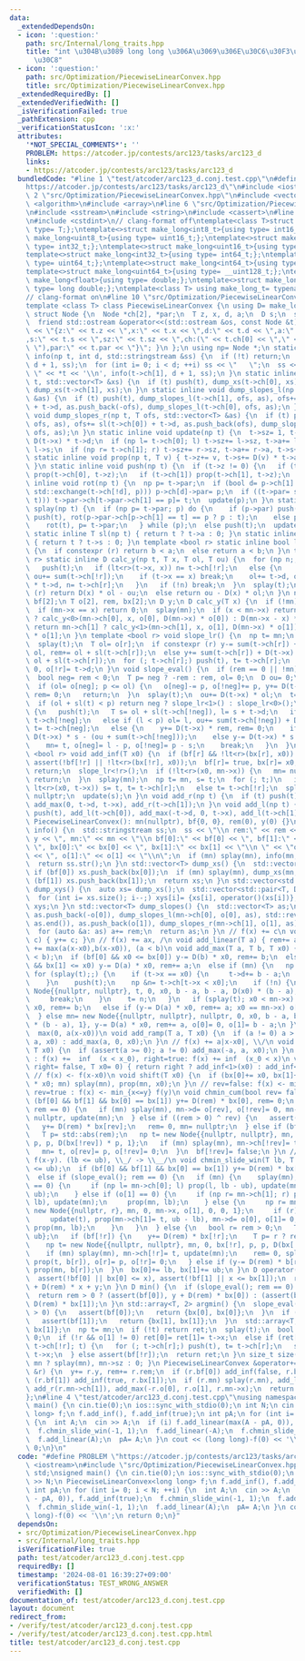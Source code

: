 ```yaml
---
data:
  _extendedDependsOn:
  - icon: ':question:'
    path: src/Internal/long_traits.hpp
    title: "int \u304B\u3089 long long \u306A\u3069\u306E\u30C6\u30F3\u30D7\u30EC\u30FC\
      \u30C8"
  - icon: ':question:'
    path: src/Optimization/PiecewiseLinearConvex.hpp
    title: src/Optimization/PiecewiseLinearConvex.hpp
  _extendedRequiredBy: []
  _extendedVerifiedWith: []
  _isVerificationFailed: true
  _pathExtension: cpp
  _verificationStatusIcon: ':x:'
  attributes:
    '*NOT_SPECIAL_COMMENTS*': ''
    PROBLEM: https://atcoder.jp/contests/arc123/tasks/arc123_d
    links:
    - https://atcoder.jp/contests/arc123/tasks/arc123_d
  bundledCode: "#line 1 \"test/atcoder/arc123_d.conj.test.cpp\"\n#define PROBLEM \"\
    https://atcoder.jp/contests/arc123/tasks/arc123_d\"\n#include <iostream>\n#line\
    \ 2 \"src/Optimization/PiecewiseLinearConvex.hpp\"\n#include <vector>\n#include\
    \ <algorithm>\n#include <array>\n#line 6 \"src/Optimization/PiecewiseLinearConvex.hpp\"\
    \n#include <sstream>\n#include <string>\n#include <cassert>\n#line 2 \"src/Internal/long_traits.hpp\"\
    \n#include <cstdint>\n// clang-format off\ntemplate<class T>struct make_long{using\
    \ type= T;};\ntemplate<>struct make_long<int8_t>{using type= int16_t;};\ntemplate<>struct\
    \ make_long<uint8_t>{using type= uint16_t;};\ntemplate<>struct make_long<int16_t>{using\
    \ type= int32_t;};\ntemplate<>struct make_long<uint16_t>{using type= uint32_t;};\n\
    template<>struct make_long<int32_t>{using type= int64_t;};\ntemplate<>struct make_long<uint32_t>{using\
    \ type= uint64_t;};\ntemplate<>struct make_long<int64_t>{using type= __int128_t;};\n\
    template<>struct make_long<uint64_t>{using type= __uint128_t;};\ntemplate<>struct\
    \ make_long<float>{using type= double;};\ntemplate<>struct make_long<double>{using\
    \ type= long double;};\ntemplate<class T> using make_long_t= typename make_long<T>::type;\n\
    // clang-format on\n#line 10 \"src/Optimization/PiecewiseLinearConvex.hpp\"\n\
    template <class T> class PiecewiseLinearConvex {\n using D= make_long_t<T>;\n\
    \ struct Node {\n  Node *ch[2], *par;\n  T z, x, d, a;\n  D s;\n  size_t sz;\n\
    \  friend std::ostream &operator<<(std::ostream &os, const Node &t) { return os\
    \ << \"{z:\" << t.z << \",x:\" << t.x << \",d:\" << t.d << \",a:\" << t.a << \"\
    ,s:\" << t.s << \",sz:\" << t.sz << \",ch:(\" << t.ch[0] << \",\" << t.ch[1] <<\
    \ \"),par:\" << t.par << \"}\"; }\n };\n using np= Node *;\n static inline void\
    \ info(np t, int d, std::stringstream &ss) {\n  if (!t) return;\n  push(t), info(t->ch[0],\
    \ d + 1, ss);\n  for (int i= 0; i < d; ++i) ss << \"   \";\n  ss << \" \u25A0\
    \ \" << *t << '\\n', info(t->ch[1], d + 1, ss);\n }\n static inline void dump_xs(np\
    \ t, std::vector<T> &xs) {\n  if (t) push(t), dump_xs(t->ch[0], xs), xs.push_back(t->x),\
    \ dump_xs(t->ch[1], xs);\n }\n static inline void dump_slopes_l(np t, T ofs, std::vector<T>\
    \ &as) {\n  if (t) push(t), dump_slopes_l(t->ch[1], ofs, as), ofs+= sl(t->ch[1])\
    \ + t->d, as.push_back(-ofs), dump_slopes_l(t->ch[0], ofs, as);\n }\n static inline\
    \ void dump_slopes_r(np t, T ofs, std::vector<T> &as) {\n  if (t) push(t), dump_slopes_r(t->ch[0],\
    \ ofs, as), ofs+= sl(t->ch[0]) + t->d, as.push_back(ofs), dump_slopes_r(t->ch[1],\
    \ ofs, as);\n }\n static inline void update(np t) {\n  t->sz= 1, t->a= t->d, t->s=\
    \ D(t->x) * t->d;\n  if (np l= t->ch[0]; l) t->sz+= l->sz, t->a+= l->a, t->s+=\
    \ l->s;\n  if (np r= t->ch[1]; r) t->sz+= r->sz, t->a+= r->a, t->s+= r->s;\n }\n\
    \ static inline void prop(np t, T v) { t->z+= v, t->s+= D(v) * t->a, t->x+= v;\
    \ }\n static inline void push(np t) {\n  if (t->z != 0) {\n   if (t->z= 0; t->ch[0])\
    \ prop(t->ch[0], t->z);\n   if (t->ch[1]) prop(t->ch[1], t->z);\n  }\n }\n static\
    \ inline void rot(np t) {\n  np p= t->par;\n  if (bool d= p->ch[1] == t; (p->ch[d]=\
    \ std::exchange(t->ch[!d], p))) p->ch[d]->par= p;\n  if ((t->par= std::exchange(p->par,\
    \ t))) t->par->ch[t->par->ch[1] == p]= t;\n  update(p);\n }\n static inline void\
    \ splay(np t) {\n  if (np p= t->par; p) do {\n    if (p->par) push(p->par), push(p),\
    \ push(t), rot(p->par->ch[p->ch[1] == t] == p ? p : t);\n    else push(p), push(t);\n\
    \    rot(t), p= t->par;\n   } while (p);\n  else push(t);\n  update(t);\n }\n\
    \ static inline T sl(np t) { return t ? t->a : 0; }\n static inline D sum(np t)\
    \ { return t ? t->s : 0; }\n template <bool r> static inline bool lt(T a, T b)\
    \ {\n  if constexpr (r) return b < a;\n  else return a < b;\n }\n template <bool\
    \ r> static inline D calc_y(np t, T x, T ol, T ou) {\n  for (np n;; t= n) {\n\
    \   push(t);\n   if (lt<r>(t->x, x)) n= t->ch[!r];\n   else {\n    ol+= sl(t->ch[!r]),\
    \ ou+= sum(t->ch[!r]);\n    if (t->x == x) break;\n    ol+= t->d, ou+= D(t->x)\
    \ * t->d, n= t->ch[r];\n   }\n   if (!n) break;\n  }\n  splay(t);\n  if constexpr\
    \ (r) return D(x) * ol - ou;\n  else return ou - D(x) * ol;\n }\n np mn;\n bool\
    \ bf[2];\n T o[2], rem, bx[2];\n D y;\n D calc_y(T x) {\n  if (!mn) return 0;\n\
    \  if (mn->x == x) return 0;\n  splay(mn);\n  if (x < mn->x) return mn->ch[0]\
    \ ? calc_y<0>(mn->ch[0], x, o[0], D(mn->x) * o[0]) : D(mn->x - x) * o[0];\n  else\
    \ return mn->ch[1] ? calc_y<1>(mn->ch[1], x, o[1], D(mn->x) * o[1]) : D(x - mn->x)\
    \ * o[1];\n }\n template <bool r> void slope_lr() {\n  np t= mn;\n  if (!t) return;\n\
    \  splay(t);\n  T ol= o[r];\n  if constexpr (r) y-= sum(t->ch[r]) + D(t->x) *\
    \ ol, rem+= ol + sl(t->ch[r]);\n  else y+= sum(t->ch[r]) + D(t->x) * ol, rem-=\
    \ ol + sl(t->ch[r]);\n  for (; t->ch[r];) push(t), t= t->ch[r];\n  mn= t, o[r]=\
    \ 0, o[!r]= t->d;\n }\n void slope_eval() {\n  if (rem == 0 || !mn) return;\n\
    \  bool neg= rem < 0;\n  T p= neg ? -rem : rem, ol= 0;\n  D ou= 0;\n  np t= mn;\n\
    \  if (ol= o[neg]; p <= ol) {\n   o[neg]-= p, o[!neg]+= p, y+= D(t->x) * rem,\
    \ rem= 0;\n   return;\n  }\n  splay(t);\n  ou+= D(t->x) * ol;\n  t= t->ch[neg];\n\
    \  if (ol + sl(t) < p) return neg ? slope_lr<1>() : slope_lr<0>();\n  for (;;)\
    \ {\n   push(t);\n   T s= ol + sl(t->ch[!neg]), l= s + t->d;\n   if (p < s) t=\
    \ t->ch[!neg];\n   else if (l < p) ol= l, ou+= sum(t->ch[!neg]) + D(t->x) * t->d,\
    \ t= t->ch[neg];\n   else {\n    y+= D(t->x) * rem, rem= 0;\n    if (neg) y+=\
    \ D(t->x) * s - (ou + sum(t->ch[!neg]));\n    else y-= D(t->x) * s - (ou + sum(t->ch[!neg]));\n\
    \    mn= t, o[neg]= l - p, o[!neg]= p - s;\n    break;\n   }\n  }\n }\n template\
    \ <bool r> void add_inf(T x0) {\n  if (bf[r] && !lt<r>(bx[r], x0)) return;\n \
    \ assert(!bf[!r] || !lt<r>(bx[!r], x0));\n  bf[r]= true, bx[r]= x0;\n  if (!mn)\
    \ return;\n  slope_lr<!r>();\n  if (!lt<r>(x0, mn->x)) {\n   mn= nullptr;\n  \
    \ return;\n  }\n  splay(mn);\n  np t= mn, s= t;\n  for (; t;)\n   if (push(t);\
    \ lt<r>(x0, t->x)) s= t, t= t->ch[r];\n   else t= t->ch[!r];\n  splay(s), s->ch[r]=\
    \ nullptr;\n  update(s);\n }\n void add_r(np t) {\n  if (t) push(t), add_r(t->ch[0]),\
    \ add_max(0, t->d, t->x), add_r(t->ch[1]);\n }\n void add_l(np t) {\n  if (t)\
    \ push(t), add_l(t->ch[0]), add_max(-t->d, 0, t->x), add_l(t->ch[1]);\n }\npublic:\n\
    \ PiecewiseLinearConvex(): mn(nullptr), bf{0, 0}, rem(0), y(0) {}\n std::string\
    \ info() {\n  std::stringstream ss;\n  ss << \"\\n rem:\" << rem << \", y:\" <<\
    \ y << \", mn:\" << mn << \"\\n bf[0]:\" << bf[0] << \", bf[1]:\" << bf[1] <<\
    \ \", bx[0]:\" << bx[0] << \", bx[1]:\" << bx[1] << \"\\n \" << \"o[0]:\" << o[0]\
    \ << \", o[1]:\" << o[1] << \"\\n\";\n  if (mn) splay(mn), info(mn, 0, ss);\n\
    \  return ss.str();\n }\n std::vector<T> dump_xs() {\n  std::vector<T> xs;\n \
    \ if (bf[0]) xs.push_back(bx[0]);\n  if (mn) splay(mn), dump_xs(mn, xs);\n  if\
    \ (bf[1]) xs.push_back(bx[1]);\n  return xs;\n }\n std::vector<std::pair<T, D>>\
    \ dump_xys() {\n  auto xs= dump_xs();\n  std::vector<std::pair<T, D>> xys(xs.size());\n\
    \  for (int i= xs.size(); i--;) xys[i]= {xs[i], operator()(xs[i])};\n  return\
    \ xys;\n }\n std::vector<T> dump_slopes() {\n  std::vector<T> as;\n  if (mn) splay(mn),\
    \ as.push_back(-o[0]), dump_slopes_l(mn->ch[0], o[0], as), std::reverse(as.begin(),\
    \ as.end()), as.push_back(o[1]), dump_slopes_r(mn->ch[1], o[1], as);\n  else as.push_back(0);\n\
    \  for (auto &a: as) a+= rem;\n  return as;\n }\n // f(x) += c\n void add_const(D\
    \ c) { y+= c; }\n // f(x) += ax, /\n void add_linear(T a) { rem+= a; }\n //  f(x)\
    \ += max(a(x-x0),b(x-x0)), (a < b)\n void add_max(T a, T b, T x0) {\n  assert(a\
    \ < b);\n  if (bf[0] && x0 <= bx[0]) y-= D(b) * x0, rem+= b;\n  else if (bf[1]\
    \ && bx[1] <= x0) y-= D(a) * x0, rem+= a;\n  else if (mn) {\n   np t= mn;\n  \
    \ for (splay(t);;) {\n    if (t->x == x0) {\n     t->d+= b - a;\n     break;\n\
    \    }\n    push(t);\n    np &n= t->ch[t->x < x0];\n    if (!n) {\n     n= new\
    \ Node{{nullptr, nullptr}, t, 0, x0, b - a, b - a, D(x0) * (b - a), 1}, t= n;\n\
    \     break;\n    }\n    t= n;\n   }\n   if (splay(t); x0 < mn->x) y-= D(b) *\
    \ x0, rem+= b;\n   else if (y-= D(a) * x0, rem+= a; x0 == mn->x) o[1]+= b - a;\n\
    \  } else mn= new Node{{nullptr, nullptr}, nullptr, 0, x0, b - a, b - a, D(x0)\
    \ * (b - a), 1}, y-= D(a) * x0, rem+= a, o[0]= 0, o[1]= b - a;\n }\n // f(x) +=\
    \  max(0, a(x-x0))\n void add_ramp(T a, T x0) {\n  if (a != 0) a > 0 ? add_max(0,\
    \ a, x0) : add_max(a, 0, x0);\n }\n // f(x) += a|x-x0|, \\/\n void add_abs(T a,\
    \ T x0) {\n  if (assert(a >= 0); a != 0) add_max(-a, a, x0);\n }\n // right=false\
    \ : f(x) +=  inf  (x < x_0), right=true: f(x) += inf  (x_0 < x)\n void add_inf(bool\
    \ right= false, T x0= 0) { return right ? add_inf<1>(x0) : add_inf<0>(x0); }\n\
    \ // f(x) <- f(x-x0)\n void shift(T x0) {\n  if (bx[0]+= x0, bx[1]+= x0, y-= D(rem)\
    \ * x0; mn) splay(mn), prop(mn, x0);\n }\n // rev=false: f(x) <- min_{y<=x} f(y),\
    \ rev=true : f(x) <- min_{x<=y} f(y)\n void chmin_cum(bool rev= false) {\n  if\
    \ (bf[0] && bf[1] && bx[0] == bx[1]) y+= D(rem) * bx[0], rem= 0;\n  else if (slope_eval();\
    \ rem == 0) {\n   if (mn) splay(mn), mn->d= o[rev], o[!rev]= 0, mn->ch[!rev]=\
    \ nullptr, update(mn);\n  } else if ((rem > 0) ^ rev) {\n   assert(bf[rev]);\n\
    \   y+= D(rem) * bx[rev];\n   rem= 0, mn= nullptr;\n  } else if (bf[!rev]) {\n\
    \   T p= std::abs(rem);\n   np t= new Node{{nullptr, nullptr}, mn, 0, bx[!rev],\
    \ p, p, D(bx[!rev]) * p, 1};\n   if (mn) splay(mn), mn->ch[!rev]= t, update(mn);\n\
    \   mn= t, o[rev]= p, o[!rev]= 0;\n  }\n  bf[!rev]= false;\n }\n //  f(x) <- min_{lb<=y<=ub}\
    \ f(x-y). (lb <= ub), \\_/ -> \\__/\n void chmin_slide_win(T lb, T ub) {\n  assert(lb\
    \ <= ub);\n  if (bf[0] && bf[1] && bx[0] == bx[1]) y+= D(rem) * bx[0], rem= 0;\n\
    \  else if (slope_eval(); rem == 0) {\n   if (mn) {\n    splay(mn);\n    if (o[0]\
    \ == 0) {\n     if (np l= mn->ch[0]; l) prop(l, lb - ub), update(mn);\n     prop(mn,\
    \ ub);\n    } else if (o[1] == 0) {\n     if (np r= mn->ch[1]; r) prop(r, ub -\
    \ lb), update(mn);\n     prop(mn, lb);\n    } else {\n     np r= mn->ch[1], t=\
    \ new Node{{nullptr, r}, mn, 0, mn->x, o[1], 0, 0, 1};\n     if (r) r->par= t;\n\
    \     update(t), prop(mn->ch[1]= t, ub - lb), mn->d= o[0], o[1]= 0, update(mn),\
    \ prop(mn, lb);\n    }\n   }\n  } else {\n   bool r= rem > 0;\n   T b[2]= {lb,\
    \ ub};\n   if (bf[!r]) {\n    y+= D(rem) * bx[!r];\n    T p= r ? rem : -rem;\n\
    \    np t= new Node{{nullptr, nullptr}, mn, 0, bx[!r], p, p, D(bx[!r]) * p, 1};\n\
    \    if (mn) splay(mn), mn->ch[!r]= t, update(mn);\n    rem= 0, splay(mn= t),\
    \ prop(t, b[r]), o[r]= p, o[!r]= 0;\n   } else if (y-= D(rem) * b[r]; mn) splay(mn),\
    \ prop(mn, b[r]);\n  }\n  bx[0]+= lb, bx[1]+= ub;\n }\n D operator()(T x) {\n\
    \  assert(!bf[0] || bx[0] <= x), assert(!bf[1] || x <= bx[1]);\n  return calc_y(x)\
    \ + D(rem) * x + y;\n }\n D min() {\n  if (slope_eval(); rem == 0) return y;\n\
    \  return rem > 0 ? (assert(bf[0]), y + D(rem) * bx[0]) : (assert(bf[1]), y +\
    \ D(rem) * bx[1]);\n }\n std::array<T, 2> argmin() {\n  slope_eval();\n  if (rem\
    \ > 0) {\n   assert(bf[0]);\n   return {bx[0], bx[0]};\n  }\n  if (rem < 0) {\n\
    \   assert(bf[1]);\n   return {bx[1], bx[1]};\n  }\n  std::array<T, 2> ret= {bx[0],\
    \ bx[1]};\n  np t= mn;\n  if (!t) return ret;\n  splay(t);\n  bool r= o[0] ==\
    \ 0;\n  if (!r && o[1] != 0) ret[0]= ret[1]= t->x;\n  else if (ret[r]= t->x, t=\
    \ t->ch[!r]; t) {\n   for (; t->ch[r];) push(t), t= t->ch[r];\n   splay(t), ret[!r]=\
    \ t->x;\n  } else assert(bf[!r]);\n  return ret;\n }\n size_t size() { return\
    \ mn ? splay(mn), mn->sz : 0; }\n PiecewiseLinearConvex &operator+=(const PiecewiseLinearConvex\
    \ &r) {\n  y+= r.y, rem+= r.rem;\n  if (r.bf[0]) add_inf(false, r.bx[0]);\n  if\
    \ (r.bf[1]) add_inf(true, r.bx[1]);\n  if (r.mn) splay(r.mn), add_l(r.mn->ch[0]),\
    \ add_r(r.mn->ch[1]), add_max(-r.o[0], r.o[1], r.mn->x);\n  return *this;\n }\n\
    };\n#line 4 \"test/atcoder/arc123_d.conj.test.cpp\"\nusing namespace std;\nsigned\
    \ main() {\n cin.tie(0);\n ios::sync_with_stdio(0);\n int N;\n cin >> N;\n PiecewiseLinearConvex<long\
    \ long> f;\n f.add_inf(), f.add_inf(true);\n int pA;\n for (int i= 0; i < N; ++i)\
    \ {\n  int A;\n  cin >> A;\n  if (i) f.add_linear(max(A - pA, 0)), f.add_inf(true);\n\
    \  f.chmin_slide_win(-1, 1);\n  f.add_linear(-A);\n  f.chmin_slide_win(-1, 1);\n\
    \  f.add_linear(A);\n  pA= A;\n }\n cout << (long long)-f(0) << '\\n';\n return\
    \ 0;\n}\n"
  code: "#define PROBLEM \"https://atcoder.jp/contests/arc123/tasks/arc123_d\"\n#include\
    \ <iostream>\n#include \"src/Optimization/PiecewiseLinearConvex.hpp\"\nusing namespace\
    \ std;\nsigned main() {\n cin.tie(0);\n ios::sync_with_stdio(0);\n int N;\n cin\
    \ >> N;\n PiecewiseLinearConvex<long long> f;\n f.add_inf(), f.add_inf(true);\n\
    \ int pA;\n for (int i= 0; i < N; ++i) {\n  int A;\n  cin >> A;\n  if (i) f.add_linear(max(A\
    \ - pA, 0)), f.add_inf(true);\n  f.chmin_slide_win(-1, 1);\n  f.add_linear(-A);\n\
    \  f.chmin_slide_win(-1, 1);\n  f.add_linear(A);\n  pA= A;\n }\n cout << (long\
    \ long)-f(0) << '\\n';\n return 0;\n}"
  dependsOn:
  - src/Optimization/PiecewiseLinearConvex.hpp
  - src/Internal/long_traits.hpp
  isVerificationFile: true
  path: test/atcoder/arc123_d.conj.test.cpp
  requiredBy: []
  timestamp: '2024-08-01 16:39:27+09:00'
  verificationStatus: TEST_WRONG_ANSWER
  verifiedWith: []
documentation_of: test/atcoder/arc123_d.conj.test.cpp
layout: document
redirect_from:
- /verify/test/atcoder/arc123_d.conj.test.cpp
- /verify/test/atcoder/arc123_d.conj.test.cpp.html
title: test/atcoder/arc123_d.conj.test.cpp
---
```

